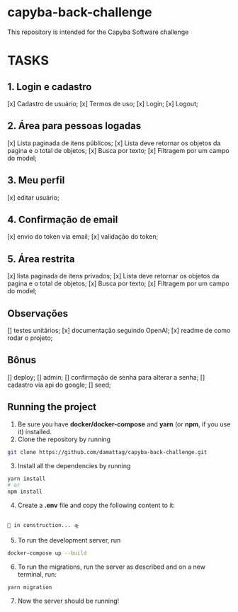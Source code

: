 # capyba-back-challenge
This repository is intended for the Capyba Software challenge

# TASKS

## 1. Login e cadastro
[x] Cadastro de usuário;
[x] Termos de uso;
[x] Login;
[x] Logout;

## 2. Área para pessoas logadas
[x] Lista paginada de itens públicos;
[x] Lista deve retornar os objetos da pagina e o total de objetos;
[x] Busca por texto;
[x] Filtragem por um campo do model;

## 3. Meu perfil
[x] editar usuário;

## 4. Confirmação de email
[x] envio do token via email;
[x] validação do token;

## 5. Área restrita
[x] lista paginada de itens privados;
[x] Lista deve retornar os objetos da pagina e o total de objetos;
[x] Busca por texto;
[x] Filtragem por um campo do model;

## Observações
[] testes unitários;
[x] documentação seguindo OpenAI;
[x] readme de como rodar o projeto;

## Bônus
[] deploy;
[] admin;
[] confirmação de senha para alterar a senha;
[] cadastro via api do google;
[] seed;

## Running the project

1. Be sure you have **docker/docker-compose** and **yarn** (or **npm**, if you use it) installed.
2. Clone the repository by running 
```bash 
git clone https://github.com/damattag/capyba-back-challenge.git
```
3. Install all the dependencies by running
```bash 
yarn install
# or
npm install
```
4. Create a **.env** file and copy the following content to it:
```dotenv

🚀 in construction... 🛸

```
  
5. To run the development server, run
```bash
docker-compose up --build
```

6. To run the migrations, run the server as described and on a new terminal, run:
```bash
yarn migration
```

7. Now the server should be running!